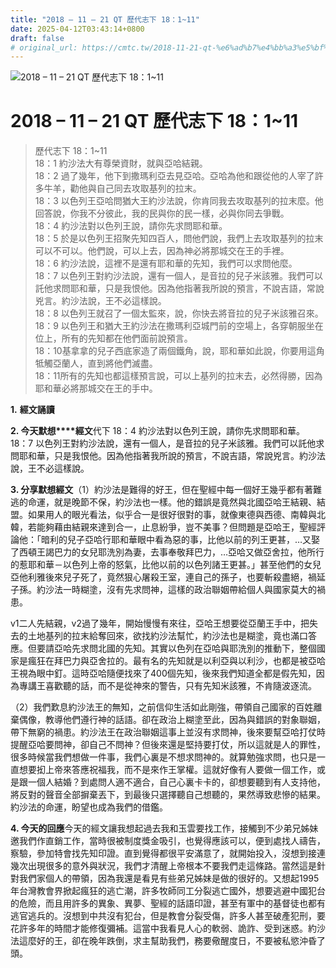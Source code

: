 ```yaml
---
title: "2018 – 11 – 21 QT 歷代志下 18：1~11"
date: 2025-04-12T03:43:14+0800
draft: false
# original_url: https://cmtc.tw/2018-11-21-qt-%e6%ad%b7%e4%bb%a3%e5%bf%97%e4%b8%8b-18%ef%bc%9a111
---
```


![2018 – 11 – 21 QT 歷代志下 18：1\~11](/images/qt.jpg   "2018 – 11 – 21 QT 歷代志下 18：1\~11")

# 2018 – 11 – 21 QT 歷代志下 18：1\~11

> 歷代志下 18：1\~11  
> 18：1 約沙法大有尊榮資財，就與亞哈結親。  
> 18：2 過了幾年，他下到撒瑪利亞去見亞哈。亞哈為他和跟從他的人宰了許多牛羊，勸他與自己同去攻取基列的拉末。  
> 18：3 以色列王亞哈問猶大王約沙法說，你肯同我去攻取基列的拉末麼。他回答說，你我不分彼此，我的民與你的民一樣，必與你同去爭戰。  
> 18：4 約沙法對以色列王說，請你先求問耶和華。  
> 18：5 於是以色列王招聚先知四百人，問他們說，我們上去攻取基列的拉末可以不可以。他們說，可以上去，因為神必將那城交在王的手裡。  
> 18：6 約沙法說，這裡不是還有耶和華的先知，我們可以求問他麼。  
> 18：7 以色列王對約沙法說，還有一個人，是音拉的兒子米該雅。我們可以託他求問耶和華，只是我恨他。因為他指著我所說的預言，不說吉語，常說兇言。約沙法說，王不必這樣說。  
> 18：8 以色列王就召了一個太監來，說，你快去將音拉的兒子米該雅召來。  
> 18：9 以色列王和猶大王約沙法在撒瑪利亞城門前的空場上，各穿朝服坐在位上，所有的先知都在他們面前說預言。  
> 18：10基拿拿的兒子西底家造了兩個鐵角，說，耶和華如此說，你要用這角牴觸亞蘭人，直到將他們滅盡。  
> 18：11所有的先知也都這樣預言說，可以上基列的拉末去，必然得勝，因為耶和華必將那城交在王的手中。

**1.** **經文誦讀**

**2. 今天默想****經文**代下 18：4 約沙法對以色列王說，請你先求問耶和華。  
18：7 以色列王對約沙法說，還有一個人，是音拉的兒子米該雅。我們可以託他求問耶和華，只是我恨他。因為他指著我所說的預言，不說吉語，常說兇言。約沙法說，王不必這樣說。

**3. 分享默想經文**（1）約沙法是難得的好王，但在聖經中每一個好王幾乎都有著難逃的命運，就是晚節不保，約沙法也一樣。他的錯誤是竟然與北國亞哈王結親、結盟。如果用人的眼光看法，似乎合一是很好很對的事，就像東德與西德、南韓與北韓，若能夠藉由結親來達到合一，止息紛爭，豈不美事？但問題是亞哈王，聖經評論他：「暗利的兒子亞哈行耶和華眼中看為惡的事，比他以前的列王更甚，…又娶了西頓王謁巴力的女兒耶洗別為妻，去事奉敬拜巴力，…亞哈又做亞舍拉，他所行的惹耶和華－以色列上帝的怒氣，比他以前的以色列諸王更甚。」甚至他們的女兒亞他利雅後來兒子死了，竟然狠心屠殺王室，連自己的孫子，也要斬殺盡絕，禍延子孫。約沙法一時糊塗，沒有先求問神，這樣的政治聯姻帶給個人與國家莫大的禍患。

v1二人先結親，v2過了幾年，開始慢慢有來往，亞哈王想要從亞蘭王手中，把失去的土地基列的拉末給奪回來，欲找約沙法幫忙，約沙法也是糊塗，竟也滿口答應。但要請亞哈先求問北國的先知。其實以色列在亞哈與耶洗別的推動下，整個國家是瘋狂在拜巴力與亞舍拉的。最有名的先知就是以利亞與以利沙，也都是被亞哈王視為眼中釘。這時亞哈隨便找來了400個先知，後來我們知道全都是假先知，因為專講王喜歡聽的話，而不是從神來的警告，只有先知米該雅，不肯隨波逐流。

（2）我們歎息約沙法王的無知，之前信仰生活如此剛強，帶領自己國家的百姓離棄偶像，教導他們遵行神的話語。卻在政治上糊塗至此，因為與錯誤的對象聯姻，帶下無窮的禍患。約沙法王在政治聯姻這事上並沒有求問神，後來要幫亞哈打仗時提醒亞哈要問神，卻自己不問神？但後來還是堅持要打仗，所以這就是人的罪性，很多時候當我們想做一件事，我們心裏是不想求問神的。就算勉強求問，也只是一直想要抝上帝來答應祝福我，而不是來作王掌權。這就好像有人要做一個工作，或是跟一個人結婚？到處問人適不適合，自己心裏卡卡的，卻想要聽到有人支持他，將反對的聲音全部摒棄丟下，到最後只選擇聽自己想聽的，果然導致悲慘的結果。約沙法的命運，盼望也成為我們的借鑑。

**4. 今天的回應**今天的經文讓我想起過去我和玉雲要找工作，接觸到不少弟兄姊妹邀我們作直銷工作，當時很被制度獎金吸引，也覺得應該可以，便到處找人禱告，察驗，參加特會找先知印證。直到覺得都很平安滿意了，就開始投入，沒想到接連幾次出現很多的意外與狀況，我們才清醒上帝根本不要我們走這條路。當然這是針對我們家個人的帶領，因為我還是看見有些弟兄姊妹是做的很好的。又想起1995年台灣教會界掀起瘋狂的逃亡潮，許多牧師同工分裂逃亡國外，想要逃避中國犯台的危險，而且用許多的異象、異夢、聖經的話語印證，甚至有軍中的基督徒也都有逃官逃兵的。沒想到中共沒有犯台，但是教會分裂受傷，許多人甚至破產犯刑，要花許多年的時間才能修復彌補。這當中我看見人心的軟弱、詭詐、受到迷惑。約沙法這麼好的王，卻在晚年跌倒，求主幫助我們，務要儆醒度日，不要被私慾沖昏了頭。